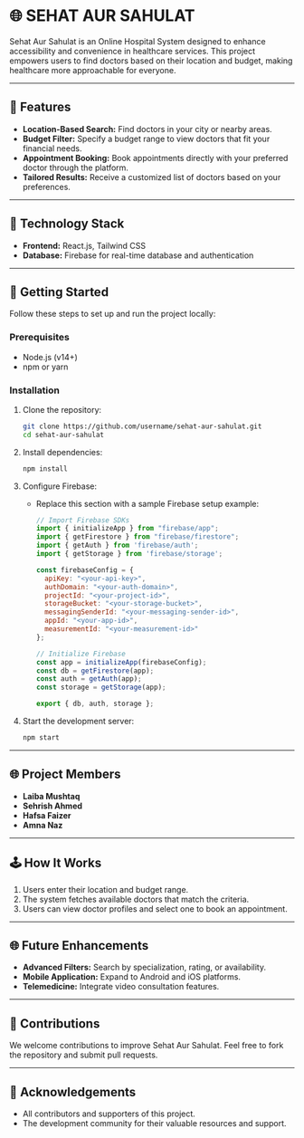 # 🌐 SEHAT AUR SAHULAT

Sehat Aur Sahulat is an Online Hospital System designed to enhance accessibility and convenience in healthcare services. This project empowers users to find doctors based on their location and budget, making healthcare more approachable for everyone.

---

## 🌄 Features

- **Location-Based Search:** Find doctors in your city or nearby areas.
- **Budget Filter:** Specify a budget range to view doctors that fit your financial needs.
- **Appointment Booking:** Book appointments directly with your preferred doctor through the platform.
- **Tailored Results:** Receive a customized list of doctors based on your preferences.

---

## 🔧 Technology Stack

- **Frontend:** React.js, Tailwind CSS
- **Database:** Firebase for real-time database and authentication

---

## 🔬 Getting Started

Follow these steps to set up and run the project locally:

### Prerequisites

- Node.js (v14+)
- npm or yarn

### Installation

1. Clone the repository:

   ```bash
   git clone https://github.com/username/sehat-aur-sahulat.git
   cd sehat-aur-sahulat
   ```

2. Install dependencies:

   ```bash
   npm install
   ```

3. Configure Firebase:

   - Replace this section with a sample Firebase setup example:
     ```javascript
     // Import Firebase SDKs
     import { initializeApp } from "firebase/app";
     import { getFirestore } from "firebase/firestore";
     import { getAuth } from 'firebase/auth';
     import { getStorage } from 'firebase/storage';

     const firebaseConfig = {
       apiKey: "<your-api-key>",
       authDomain: "<your-auth-domain>",
       projectId: "<your-project-id>",
       storageBucket: "<your-storage-bucket>",
       messagingSenderId: "<your-messaging-sender-id>",
       appId: "<your-app-id>",
       measurementId: "<your-measurement-id>"
     };

     // Initialize Firebase
     const app = initializeApp(firebaseConfig);
     const db = getFirestore(app);
     const auth = getAuth(app);
     const storage = getStorage(app);

     export { db, auth, storage };
     ```

4. Start the development server:

   ```bash
   npm start
   ```

---

## 🌐 Project Members

- **Laiba Mushtaq**
- **Sehrish Ahmed**
- **Hafsa Faizer**
- **Amna Naz**

---

## 🕹️ How It Works

1. Users enter their location and budget range.
2. The system fetches available doctors that match the criteria.
3. Users can view doctor profiles and select one to book an appointment.

---

## 🌐 Future Enhancements

- **Advanced Filters:** Search by specialization, rating, or availability.
- **Mobile Application:** Expand to Android and iOS platforms.
- **Telemedicine:** Integrate video consultation features.

---

## 🔄 Contributions

We welcome contributions to improve Sehat Aur Sahulat. Feel free to fork the repository and submit pull requests.

---

## 📍 Acknowledgements

- All contributors and supporters of this project.
- The development community for their valuable resources and support.

